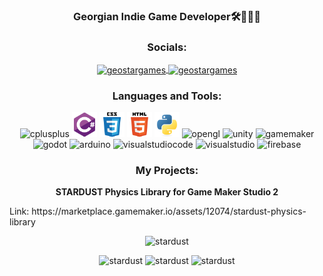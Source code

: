 <h3 align="center">Georgian Indie Game Developer🛠️👨🏻‍💻</h3>

<h3 align="middle">Socials:</h3>
<p align="middle">
    <a href="https://twitter.com/geostargames" target="_blank">
      <img align="center" src="https://upload.wikimedia.org/wikipedia/commons/5/5a/X_icon_2.svg" alt="geostargames" height="30" width="40" />
    </a>
    <a href="https://www.youtube.com/@geostargames" target="_blank">
      <img align="center" src="https://raw.githubusercontent.com/rahuldkjain/github-profile-readme-generator/master/src/images/icons/Social/youtube.svg" alt="geostargames" height="30" width="40" />
    </a>
</p>

<h3 align="middle">Languages and Tools:</h3>
<p align="middle">
  <img src="https://cdn-icons-png.flaticon.com/512/6132/6132222.png" alt="cplusplus" width="40" height="40"/>
   <img src="https://raw.githubusercontent.com/devicons/devicon/master/icons/csharp/csharp-original.svg" alt="csharp" width="40" height="40"/>
   <img src="https://raw.githubusercontent.com/devicons/devicon/master/icons/css3/css3-original-wordmark.svg" alt="css3" width="40" height="40"/>
   <img src="https://raw.githubusercontent.com/devicons/devicon/master/icons/html5/html5-original-wordmark.svg" alt="html5" width="40" height="40"/>
   <img src="https://raw.githubusercontent.com/devicons/devicon/master/icons/python/python-original.svg" alt="python" width="40" height="40"/>
    <img src="https://cdn.freebiesupply.com/logos/large/2x/opengl-1-logo-png-transparent.png" alt="opengl" width="40" height="40"/>
  <img src="https://cdn-icons-png.freepik.com/512/5969/5969346.png" alt="unity" width="40" height="40"/>
    <img src="https://encrypted-tbn0.gstatic.com/images?q=tbn:ANd9GcTBFanQ7H0wO-ouVRnXYBGIKyPLhU5X1ISFtw&s" alt="gamemaker" width="40" height="40"/>
    <img src="https://upload.wikimedia.org/wikipedia/commons/thumb/6/6a/Godot_icon.svg/2048px-Godot_icon.svg.png" alt="godot" width="40" height="40"/>
  <img src="https://cdn.worldvectorlogo.com/logos/arduino-1.svg" alt="arduino" width="40" height="40"/>
  <img src="https://upload.wikimedia.org/wikipedia/commons/thumb/9/9a/Visual_Studio_Code_1.35_icon.svg/512px-Visual_Studio_Code_1.35_icon.svg.png?20210804221519" alt="visualstudiocode" width="40" height="40"/>
    <img src="https://upload.wikimedia.org/wikipedia/commons/thumb/2/2c/Visual_Studio_Icon_2022.svg/2048px-Visual_Studio_Icon_2022.svg.png" alt="visualstudio" width="40" height="40"/>
  <img src="https://www.vectorlogo.zone/logos/firebase/firebase-icon.svg" alt="firebase" width="40" height="40"/>
 </p>

<h3 align="middle">My Projects:</h3>
<strong><p align="middle">STARDUST Physics Library for Game Maker Studio 2</p></strong>
<p align="midlle"><p>Link: <href>https://marketplace.gamemaker.io/assets/12074/stardust-physics-library</href></p></p>

<p align="middle">
<img src="https://marketplacecdn.yoyogames.com/images/assets/12074/icon/1719667650_large.jpg?1719667650" alt="stardust" width="64" height="64"/>
</p>

<p align="middle">
<img src="https://marketplacecdn.yoyogames.com/images/assets/12074/screenshots/24327_original.png?1719668302" alt="stardust" width="342" height="192"/>
<img src="https://marketplacecdn.yoyogames.com/images/assets/12074/screenshots/24328_original.png?1719668510" alt="stardust" width="342" height="192"/>
<img src="https://marketplacecdn.yoyogames.com/images/assets/12074/screenshots/24329_original.png?1719668615" alt="stardust" width="342" height="192"/>
</p>
